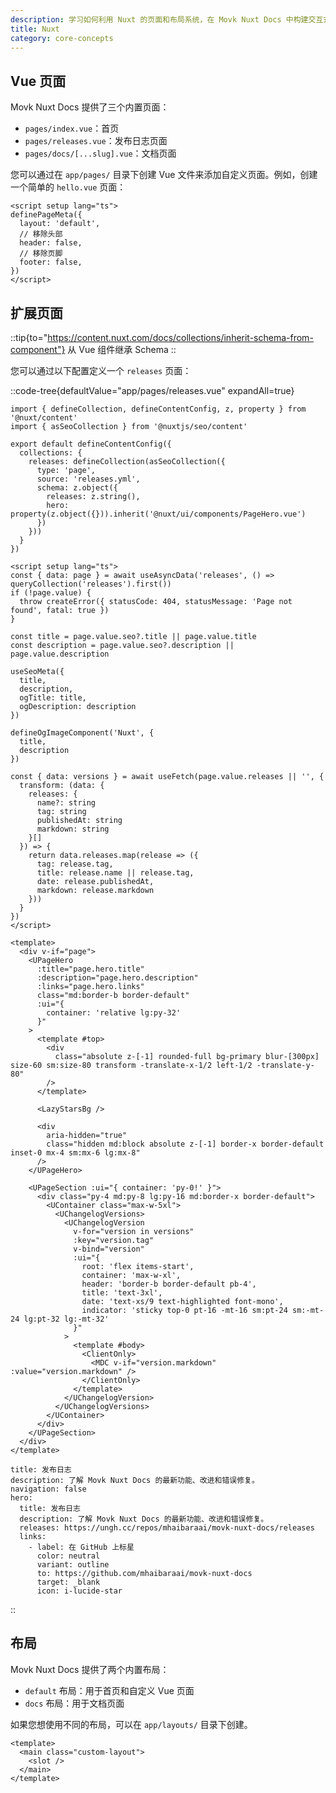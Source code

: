 ```yaml
---
description: 学习如何利用 Nuxt 的页面和布局系统，在 Movk Nuxt Docs 中构建交互式和可重用的元素，以增强您的文档网站。
title: Nuxt
category: core-concepts
---
```


## Vue 页面

Movk Nuxt Docs 提供了三个内置页面：

- `pages/index.vue`：首页
- `pages/releases.vue`：发布日志页面
- `pages/docs/[...slug].vue`：文档页面

您可以通过在 `app/pages/` 目录下创建 Vue 文件来添加自定义页面。例如，创建一个简单的 `hello.vue` 页面：

```vue [app/pages/hello.vue]
<script setup lang="ts">
definePageMeta({
  layout: 'default',
  // 移除头部
  header: false,
  // 移除页脚
  footer: false,
})
</script>
```

## 扩展页面

::tip{to="https://content.nuxt.com/docs/collections/inherit-schema-from-component"}
从 Vue 组件继承 Schema
::

您可以通过以下配置定义一个 `releases` 页面：

::code-tree{defaultValue="app/pages/releases.vue" expandAll=true}

```ts[content.config.ts]
import { defineCollection, defineContentConfig, z, property } from '@nuxt/content'
import { asSeoCollection } from '@nuxtjs/seo/content'

export default defineContentConfig({
  collections: {
    releases: defineCollection(asSeoCollection({
      type: 'page',
      source: 'releases.yml',
      schema: z.object({
        releases: z.string(),
        hero: property(z.object({})).inherit('@nuxt/ui/components/PageHero.vue')
      })
    }))
  }
})
```

```vue [app/pages/releases.vue]
<script setup lang="ts">
const { data: page } = await useAsyncData('releases', () => queryCollection('releases').first())
if (!page.value) {
  throw createError({ statusCode: 404, statusMessage: 'Page not found', fatal: true })
}

const title = page.value.seo?.title || page.value.title
const description = page.value.seo?.description || page.value.description

useSeoMeta({
  title,
  description,
  ogTitle: title,
  ogDescription: description
})

defineOgImageComponent('Nuxt', {
  title,
  description
})

const { data: versions } = await useFetch(page.value.releases || '', {
  transform: (data: {
    releases: {
      name?: string
      tag: string
      publishedAt: string
      markdown: string
    }[]
  }) => {
    return data.releases.map(release => ({
      tag: release.tag,
      title: release.name || release.tag,
      date: release.publishedAt,
      markdown: release.markdown
    }))
  }
})
</script>

<template>
  <div v-if="page">
    <UPageHero
      :title="page.hero.title"
      :description="page.hero.description"
      :links="page.hero.links"
      class="md:border-b border-default"
      :ui="{
        container: 'relative lg:py-32'
      }"
    >
      <template #top>
        <div
          class="absolute z-[-1] rounded-full bg-primary blur-[300px] size-60 sm:size-80 transform -translate-x-1/2 left-1/2 -translate-y-80"
        />
      </template>

      <LazyStarsBg />

      <div
        aria-hidden="true"
        class="hidden md:block absolute z-[-1] border-x border-default inset-0 mx-4 sm:mx-6 lg:mx-8"
      />
    </UPageHero>

    <UPageSection :ui="{ container: 'py-0!' }">
      <div class="py-4 md:py-8 lg:py-16 md:border-x border-default">
        <UContainer class="max-w-5xl">
          <UChangelogVersions>
            <UChangelogVersion
              v-for="version in versions"
              :key="version.tag"
              v-bind="version"
              :ui="{
                root: 'flex items-start',
                container: 'max-w-xl',
                header: 'border-b border-default pb-4',
                title: 'text-3xl',
                date: 'text-xs/9 text-highlighted font-mono',
                indicator: 'sticky top-0 pt-16 -mt-16 sm:pt-24 sm:-mt-24 lg:pt-32 lg:-mt-32'
              }"
            >
              <template #body>
                <ClientOnly>
                  <MDC v-if="version.markdown" :value="version.markdown" />
                </ClientOnly>
              </template>
            </UChangelogVersion>
          </UChangelogVersions>
        </UContainer>
      </div>
    </UPageSection>
  </div>
</template>
```

```mdc[content/releases.yaml]
title: 发布日志
description: 了解 Movk Nuxt Docs 的最新功能、改进和错误修复。
navigation: false
hero:
  title: 发布日志
  description: 了解 Movk Nuxt Docs 的最新功能、改进和错误修复。
  releases: https://ungh.cc/repos/mhaibaraai/movk-nuxt-docs/releases
  links:
    - label: 在 GitHub 上标星
      color: neutral
      variant: outline
      to: https://github.com/mhaibaraai/movk-nuxt-docs
      target: _blank
      icon: i-lucide-star
```
::

## 布局

Movk Nuxt Docs 提供了两个内置布局：

- `default` 布局：用于首页和自定义 Vue 页面
- `docs` 布局：用于文档页面

如果您想使用不同的布局，可以在 `app/layouts/` 目录下创建。

```vue [app/layouts/custom.vue]
<template>
  <main class="custom-layout">
    <slot />
  </main>
</template>
```
